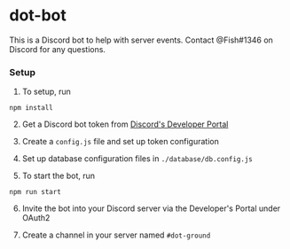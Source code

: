 # dot-bot

This is a Discord bot to help with server events. Contact @Fish#1346 on Discord for any questions.

### Setup

1. To setup, run
```
npm install
```
2. Get a Discord bot token from [Discord's Developer Portal](https://discord.com/developers/applications)

3. Create a `config.js` file and set up token configuration

4. Set up database configuration files in `./database/db.config.js`

5. To start the bot, run
```
npm run start
```
6. Invite the bot into your Discord server via the Developer's Portal under OAuth2

7. Create a channel in your server named `#dot-ground`